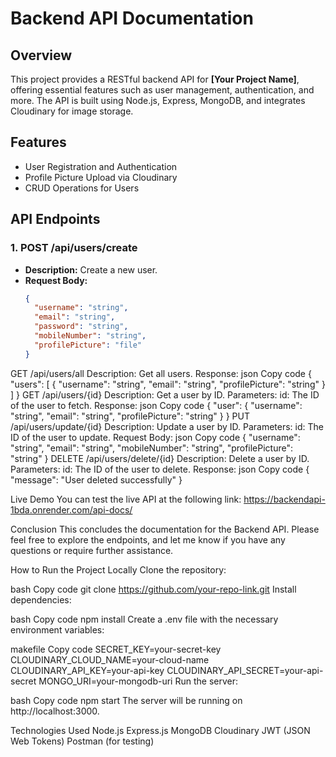 # Backend API Documentation

## Overview

This project provides a RESTful backend API for **[Your Project Name]**, offering essential features such as user management, authentication, and more. The API is built using Node.js, Express, MongoDB, and integrates Cloudinary for image storage.

## Features
- User Registration and Authentication
- Profile Picture Upload via Cloudinary
- CRUD Operations for Users

## API Endpoints

### 1. **POST /api/users/create**
- **Description:** Create a new user.
- **Request Body:**
  ```json
  {
    "username": "string",
    "email": "string",
    "password": "string",
    "mobileNumber": "string",
    "profilePicture": "file"
  }

GET /api/users/all
Description: Get all users.
Response:
json
Copy code
{
  "users": [
    {
      "username": "string",
      "email": "string",
      "profilePicture": "string"
    }
  ]
}
GET /api/users/{id}
Description: Get a user by ID.
Parameters:
id: The ID of the user to fetch.
Response:
json
Copy code
{
  "user": {
    "username": "string",
    "email": "string",
    "profilePicture": "string"
  }
}
PUT /api/users/update/{id}
Description: Update a user by ID.
Parameters:
id: The ID of the user to update.
Request Body:
json
Copy code
{
  "username": "string",
  "email": "string",
  "mobileNumber": "string",
  "profilePicture": "string"
}
DELETE /api/users/delete/{id}
Description: Delete a user by ID.
Parameters:
id: The ID of the user to delete.
Response:
json
Copy code
{
  "message": "User deleted successfully"
}

Live Demo
You can test the live API at the following link:  https://backendapi-1bda.onrender.com/api-docs/

Conclusion
This concludes the documentation for the Backend API. Please feel free to explore the endpoints, and let me know if you have any questions or require further assistance.




How to Run the Project Locally
Clone the repository:

bash
Copy code
git clone https://github.com/your-repo-link.git
Install dependencies:

bash
Copy code
npm install
Create a .env file with the necessary environment variables:

makefile
Copy code
SECRET_KEY=your-secret-key
CLOUDINARY_CLOUD_NAME=your-cloud-name
CLOUDINARY_API_KEY=your-api-key
CLOUDINARY_API_SECRET=your-api-secret
MONGO_URI=your-mongodb-uri
Run the server:

bash
Copy code
npm start
The server will be running on http://localhost:3000.

Technologies Used
Node.js
Express.js
MongoDB
Cloudinary
JWT (JSON Web Tokens)
Postman (for testing)

